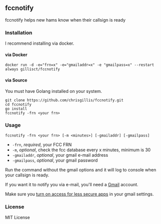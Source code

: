 ## fccnotify

fccnotify helps new hams know when their callsign is ready

### Installation

I recommend installing via docker.

#### via Docker

```
docker run -d -e="frn=x" -e="gmailaddr=x" -e "gmailpass=x" --restart always gillisct/fccnotify
```

#### via Source

You must have Golang installed on your system.

```
git clone https://github.com/chrisgillis/fccnotify.git
cd fccnotify
go install
fccnotify -frn <your frn>
```

### Usage

`fccnotify -frn <your frn> [-m <minutes>] [-gmailaddr] [-gmailpass]`

* `-frn`, _required_, your FCC FRN
* `-m`, _optional_, check the fcc database every x minutes, minimum is 30
* `-gmailaddr`, _optional_, your gmail e-mail address
* `-gmailpass`, _optional_, your gmail password

Run the command without the gmail options and it will log to console when your callsign is ready.

If you want it to notify you via e-mail, you'll need a [Gmail](http://www.gmail.com/) account.

Make sure you [turn on access for less secure apps](https://www.google.com/settings/u/1/security/lesssecureapps) in your gmail settings.

### License

MIT License
